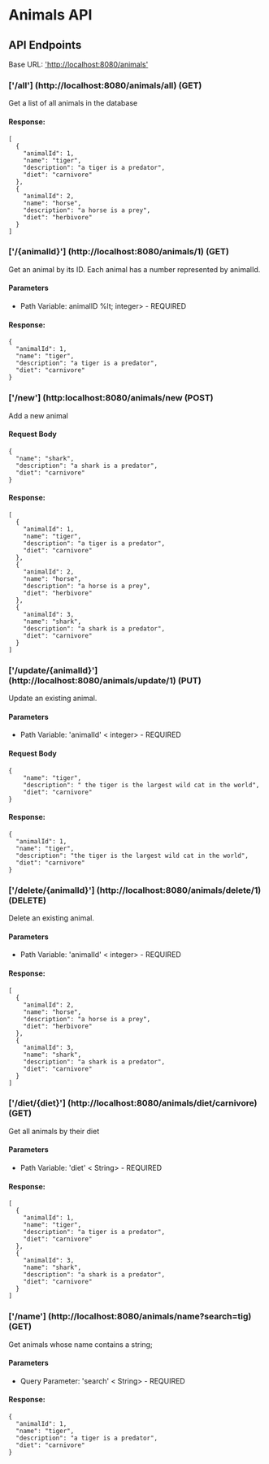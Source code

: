 # Animals API

## API Endpoints

Base URL: ['http://localhost:8080/animals'](http://localhost:8080/animals)

### ['/all'] (http://localhost:8080/animals/all) (GET)
Get a list of all animals in the database

#### Response:
```
[
  {
    "animalId": 1,
    "name": "tiger",
    "description": "a tiger is a predator",
    "diet": "carnivore"
  },
  {
    "animalId": 2,
    "name": "horse",
    "description": "a horse is a prey",
    "diet": "herbivore"
  }
]
```

### ['/{animalId}'] (http://localhost:8080/animals/1) (GET)
Get an animal by its ID. Each animal has a number represented by animalId.

#### Parameters
- Path Variable: animalID %lt; integer&gt; - REQUIRED

#### Response:
```
{
  "animalId": 1,
  "name": "tiger",
  "description": "a tiger is a predator",
  "diet": "carnivore"
}
```

### ['/new'] (http:localhost:8080/animals/new (POST)
Add a new animal

#### Request Body
```
{
  "name": "shark",
  "description": "a shark is a predator",
  "diet": "carnivore"
}
```

#### Response:
```
[
  {
    "animalId": 1,
    "name": "tiger",
    "description": "a tiger is a predator",
    "diet": "carnivore"
  },
  {
    "animalId": 2,
    "name": "horse",
    "description": "a horse is a prey",
    "diet": "herbivore"
  },
  {
    "animalId": 3,
    "name": "shark",
    "description": "a shark is a predator",
    "diet": "carnivore"
  }
]
```

### ['/update/{animalId}'] (http://localhost:8080/animals/update/1) (PUT)
Update an existing animal.

#### Parameters
- Path Variable: 'animalId' &lt; integer&gt; - REQUIRED

#### Request Body
```
{
    "name": "tiger",
    "description": " the tiger is the largest wild cat in the world",
    "diet": "carnivore"
}
```

#### Response:
```
{
  "animalId": 1,
  "name": "tiger",
  "description": "the tiger is the largest wild cat in the world",
  "diet": "carnivore"
}
```

### ['/delete/{animalId}'] (http://localhost:8080/animals/delete/1) (DELETE)
Delete an existing animal.

#### Parameters
- Path Variable: 'animalId' &lt; integer&gt; - REQUIRED

#### Response:
```
[
  {
    "animalId": 2,
    "name": "horse",
    "description": "a horse is a prey",
    "diet": "herbivore"
  },
  {
    "animalId": 3,
    "name": "shark",
    "description": "a shark is a predator",
    "diet": "carnivore"
  }
]
```

### ['/diet/{diet}'] (http://localhost:8080/animals/diet/carnivore) (GET)
Get all animals by their diet

#### Parameters
- Path Variable: 'diet' &lt; String&gt; - REQUIRED

#### Response:
```
[
  {
    "animalId": 1,
    "name": "tiger",
    "description": "a tiger is a predator",
    "diet": "carnivore"
  },
  {
    "animalId": 3,
    "name": "shark",
    "description": "a shark is a predator",
    "diet": "carnivore"
  }
]
```

### ['/name'] (http://localhost:8080/animals/name?search=tig) (GET)
Get animals whose name contains a string;

#### Parameters
- Query Parameter: 'search' &lt; String&gt; - REQUIRED

#### Response:
```
{
  "animalId": 1,
  "name": "tiger",
  "description": "a tiger is a predator",
  "diet": "carnivore"
}
```

